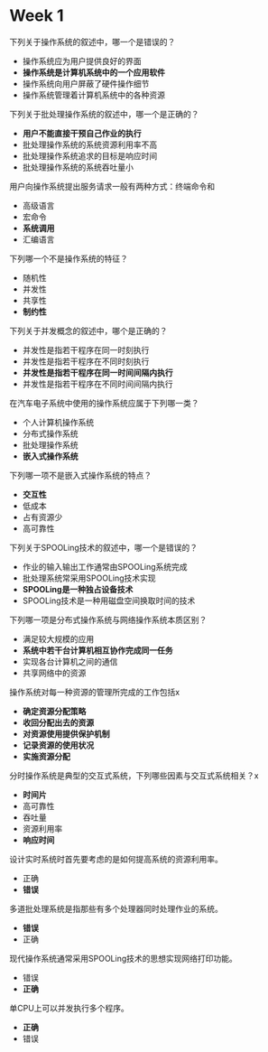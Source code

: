 Week 1
===================================


下列关于操作系统的叙述中，哪一个是错误的？
* 操作系统应为用户提供良好的界面
* **操作系统是计算机系统中的一个应用软件**
* 操作系统向用户屏蔽了硬件操作细节
* 操作系统管理着计算机系统中的各种资源

下列关于批处理操作系统的叙述中，哪一个是正确的？
* **用户不能直接干预自己作业的执行**
* 批处理操作系统的系统资源利用率不高
* 批处理操作系统追求的目标是响应时间
* 批处理操作系统的系统吞吐量小

用户向操作系统提出服务请求一般有两种方式：终端命令和
* 高级语言
* 宏命令
* **系统调用**
* 汇编语言

下列哪一个不是操作系统的特征？ 
* 随机性
* 并发性
* 共享性
* **制约性**


下列关于并发概念的叙述中，哪个是正确的？
* 并发性是指若干程序在同一时刻执行
* 并发性是指若干程序在不同时刻执行
* **并发性是指若干程序在同一时间间隔内执行**
* 并发性是指若干程序在不同时间间隔内执行


在汽车电子系统中使用的操作系统应属于下列哪一类？
* 个人计算机操作系统
* 分布式操作系统
* 批处理操作系统
* **嵌入式操作系统**


下列哪一项不是嵌入式操作系统的特点？
* **交互性**
* 低成本
* 占有资源少
* 高可靠性


下列关于SPOOLing技术的叙述中，哪一个是错误的？
* 作业的输入输出工作通常由SPOOLing系统完成
* 批处理系统常采用SPOOLing技术实现
* **SPOOLing是一种独占设备技术**
* SPOOLing技术是一种用磁盘空间换取时间的技术


下列哪一项是分布式操作系统与网络操作系统本质区别？
* 满足较大规模的应用
* **系统中若干台计算机相互协作完成同一任务**
* 实现各台计算机之间的通信
* 共享网络中的资源

操作系统对每一种资源的管理所完成的工作包括x

* **确定资源分配策略**
* **收回分配出去的资源**
* **对资源使用提供保护机制**
* **记录资源的使用状况**
* **实施资源分配**


分时操作系统是典型的交互式系统，下列哪些因素与交互式系统相关？x
* **时间片**
* 高可靠性
* 吞吐量
* 资源利用率
* **响应时间**


设计实时系统时首先要考虑的是如何提高系统的资源利用率。
* 正确
* **错误**


多道批处理系统是指那些有多个处理器同时处理作业的系统。
* **错误**
* 正确


现代操作系统通常采用SPOOLing技术的思想实现网络打印功能。
* 错误
* **正确**


单CPU上可以并发执行多个程序。
* **正确**
* 错误

